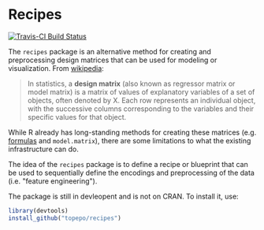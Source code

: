 # Recipes

[![Travis-CI Build Status](https://travis-ci.org/.svg?branch=master)](https://travis-ci.org/)

The `recipes` package is an alternative method for creating and preprocessing design matrices that can be used for modeling or visualization. From [wikipedia]():

 > In statistics, a **design matrix** (also known as regressor matrix or model matrix) is a matrix of values of explanatory variables of a set of objects, often denoted by X. Each row represents an individual object, with the successive columns corresponding to the variables and their specific values for that object.

While R already has long-standing methods for creating these matrices (e.g. [formulas](https://www.rstudio.com/rviews/2017/02/01/the-r-formula-method-the-good-parts) and `model.matrix`), there are some limitations to what the existing infrastructure can do. 

The idea of the `recipes` package is to define a recipe or blueprint that can be used to sequentially define the encodings and preprocessing of the data (i.e. "feature engineering"). 

The package is still in devleopent and is not on CRAN. To install it, use:

```r
library(devtools)
install_github("topepo/recipes")
```
